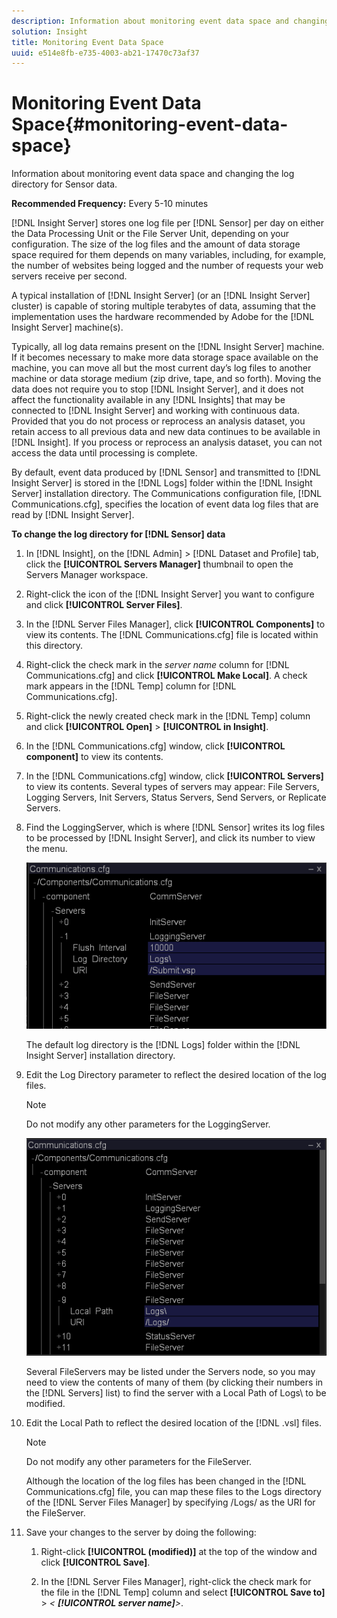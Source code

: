```yaml
---
description: Information about monitoring event data space and changing the log directory for Sensor data.
solution: Insight
title: Monitoring Event Data Space
uuid: e514e8fb-e735-4003-ab21-17470c73af37
---
```


# Monitoring Event Data Space{#monitoring-event-data-space}

Information about monitoring event data space and changing the log directory for Sensor data.

 **Recommended Frequency:** Every 5-10 minutes

[!DNL Insight Server] stores one log file per [!DNL Sensor] per day on either the Data Processing Unit or the File Server Unit, depending on your configuration. The size of the log files and the amount of data storage space required for them depends on many variables, including, for example, the number of websites being logged and the number of requests your web servers receive per second.

A typical installation of [!DNL Insight Server] (or an [!DNL Insight Server] cluster) is capable of storing multiple terabytes of data, assuming that the implementation uses the hardware recommended by Adobe for the [!DNL Insight Server] machine(s).

Typically, all log data remains present on the [!DNL Insight Server] machine. If it becomes necessary to make more data storage space available on the machine, you can move all but the most current day’s log files to another machine or data storage medium (zip drive, tape, and so forth). Moving the data does not require you to stop [!DNL Insight Server], and it does not affect the functionality available in any [!DNL Insights] that may be connected to [!DNL Insight Server] and working with continuous data. Provided that you do not process or reprocess an analysis dataset, you retain access to all previous data and new data continues to be available in [!DNL Insight]. If you process or reprocess an analysis dataset, you can not access the data until processing is complete.

By default, event data produced by [!DNL Sensor] and transmitted to [!DNL Insight Server] is stored in the [!DNL Logs] folder within the [!DNL Insight Server] installation directory. The Communications configuration file, [!DNL Communications.cfg], specifies the location of event data log files that are read by [!DNL Insight Server].

**To change the log directory for [!DNL Sensor] data**

1. In [!DNL Insight], on the [!DNL Admin] > [!DNL Dataset and Profile] tab, click the **[!UICONTROL Servers Manager]** thumbnail to open the Servers Manager workspace.
1. Right-click the icon of the [!DNL Insight Server] you want to configure and click **[!UICONTROL Server Files]**.
1. In the [!DNL Server Files Manager], click **[!UICONTROL Components]** to view its contents. The [!DNL Communications.cfg] file is located within this directory.
1. Right-click the check mark in the *server name* column for [!DNL Communications.cfg] and click **[!UICONTROL Make Local]**. A check mark appears in the [!DNL Temp] column for [!DNL Communications.cfg].
1. Right-click the newly created check mark in the [!DNL Temp] column and click **[!UICONTROL Open]** > **[!UICONTROL in Insight]**.
1. In the [!DNL Communications.cfg] window, click **[!UICONTROL component]** to view its contents.
1. In the [!DNL Communications.cfg] window, click **[!UICONTROL Servers]** to view its contents. Several types of servers may appear: File Servers, Logging Servers, Init Servers, Status Servers, Send Servers, or Replicate Servers.
1. Find the LoggingServer, which is where [!DNL Sensor] writes its log files to be processed by [!DNL Insight Server], and click its number to view the menu.

   ![Step Info](assets/cfg_communications_examplevalues_logging.png)

   The default log directory is the [!DNL Logs] folder within the [!DNL Insight Server] installation directory. 

1. Edit the Log Directory parameter to reflect the desired location of the log files.

   >[!NOTE]
   >
   >Do not modify any other parameters for the LoggingServer.

   ![](assets/cfg_communicates_logslocalpath_egvalues.png)

   Several FileServers may be listed under the Servers node, so you may need to view the contents of many of them (by clicking their numbers in the [!DNL Servers] list) to find the server with a Local Path of Logs\ to be modified. 

1. Edit the Local Path to reflect the desired location of the [!DNL .vsl] files.

   >[!NOTE]
   >
   >Do not modify any other parameters for the FileServer.

   Although the location of the log files has been changed in the [!DNL Communications.cfg] file, you can map these files to the Logs directory of the [!DNL Server Files Manager] by specifying /Logs/ as the URI for the FileServer. 

1. Save your changes to the server by doing the following:

    1. Right-click **[!UICONTROL (modified)]** at the top of the window and click **[!UICONTROL Save]**. 
    
    1. In the [!DNL Server Files Manager], right-click the check mark for the file in the [!DNL Temp] column and select **[!UICONTROL Save to]** > *< **[!UICONTROL server name]**>*.

